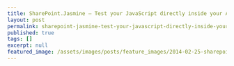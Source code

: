 ```yaml
---
title: SharePoint.Jasmine — Test your JavaScript directly inside your App
layout: post
permalink: sharepoint-jasmine-test-your-javascript-directly-inside-your-app
published: true
tags: []
excerpt: null
featured_image: /assets/images/posts/feature_images/2014-02-25-sharepoint-jasmine-test-your-javascript-directly-inside-your-app.jpg
---
```

